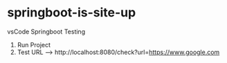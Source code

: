# springboot-is-site-up
vsCode Springboot Testing

1. Run Project 
2. Test URL --> http://localhost:8080/check?url=https://www.google.com
